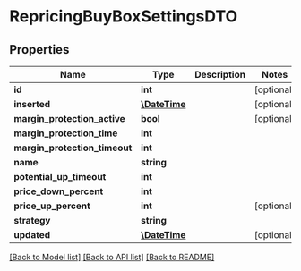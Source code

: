# RepricingBuyBoxSettingsDTO

## Properties
Name | Type | Description | Notes
------------ | ------------- | ------------- | -------------
**id** | **int** |  | [optional] 
**inserted** | [**\DateTime**](\DateTime.md) |  | [optional] 
**margin_protection_active** | **bool** |  | [optional] 
**margin_protection_time** | **int** |  | 
**margin_protection_timeout** | **int** |  | 
**name** | **string** |  | 
**potential_up_timeout** | **int** |  | 
**price_down_percent** | **int** |  | 
**price_up_percent** | **int** |  | [optional] 
**strategy** | **string** |  | 
**updated** | [**\DateTime**](\DateTime.md) |  | [optional] 

[[Back to Model list]](../README.md#documentation-for-models) [[Back to API list]](../README.md#documentation-for-api-endpoints) [[Back to README]](../README.md)



